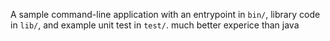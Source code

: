 A sample command-line application with an entrypoint in `bin/`, library code
in `lib/`, and example unit test in `test/`.
much better experice than java
